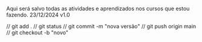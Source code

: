 Aqui será salvo todas as atividades e aprendizados nos cursos que estou fazendo.
23/12/2024
v1.0

// git add .
// git status
// git commit -m "nova versão"
// git push origin main
// git checkout -b "novo"